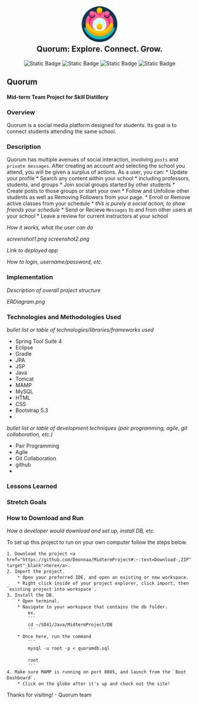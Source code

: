 <h2 align="center">
    <a href="#" target="blank_">
        <img height="100" alt="Quorum Logo" src=
        "https://github.com/Deonnaa/MidtermProject/blob/main/Quorum/src/main/webapp/img/quorum.png"/>
    </a>
    <br>
    Quorum: Explore. Connect. Grow.
</h2>

<div align="center">
    
![Static Badge](https://img.shields.io/badge/Quorum-AWS-yellow?link=http%3A%2F%2F52.86.229.80%3A8080%2FQuorum%2Flogin.do)
![Static Badge](https://img.shields.io/badge/Deonna-Repo_Owner-green?link=https%3A%2F%2Fgithub.com%2FDeonnaa)
![Static Badge](https://img.shields.io/badge/Jake-DBA-blue?link=https%3A%2F%2Fgithub.com%2FJakersnell)
![Static Badge](https://img.shields.io/badge/Parris-SCRUM-orange?link=https%3A%2F%2Fgithub.com%2FParrisu)

</div>


## Quorum

#### Mid-term Team Project for Skill Distillery

### Overview
Quorum is a social media platform designed for students. Its goal is to connect students attending the same school.

### Description
Quorum has multiple avenues of social interaction, involving `posts` and `private messages`. After creating an account and selecting the school you attend, you will be given a surplus of actions.
    As a user, you can:
        * Update your profile
        * Search any content within your school
            * including professors, students, and groups
        * Join social groups started by other students
        * Create posts to those groups or start your own
        * Follow and Unfollow other students as well as Removing Followers from your page.
        * Enroll or Remove active classes from your schedule
            * _this is purely a social action, to show friends your schedule_
        * Send or Recieve `Messages` to and from other users at your school
        * Leave a review for current instructors at your school


_How it works, what the user can do_

_screenshot1.png_ _screenshot2.png_

_Link to deployed app_

_How to login, username/password, etc._

### Implementation
_Description of overall project structure_

_ERDiagram.png_

### Technologies and Methodologies Used
_bullet list or table of technologies/libraries/frameworks used_
* Spring Tool Suite 4
* Eclipse
* Gradle
* JPA
* JSP
* Java
* Tomcat
* MAMP
* MySQL
* HTML
* CSS
* Bootstrap 5.3
* 

_bullet list or table of development techniques (pair programming, agile, git collaboration, etc.)_
* Pair Programming
* Agile
* Git Collaboration
* github
* 

### Lessons Learned


### Stretch Goals


### How to Download and Run
_How a developer would download and set up, install DB, etc._

To set up this project to run on your own computer follow the steps below.

    1. Download the project <a href="https://github.com/Deonnaa/MidtermProject#:~:text=Download-,ZIP" target"_blank">here</a>.
    2. Import the project.
        * Open your preferred IDE, and open an existing or new workspace.
        * Right click inside of your project explorer, click import, then `existing project into workspace`.
    3. Install the DB.
        * Open terminal.
        * Navigate to your workspace that contains the db folder. 
            ex.
            ```
            cd ~/SD41/Java/MidtermProject/DB
            ```
        * Once here, run the command
            ```
            mysql -u root -p < quorumdb.sql

            root
            ```
    4. Make sure MAMP is running on port 8085, and launch from the `Boot Dashboard`.
        * Click on the globe after it's up and check out the site!

Thanks for visiting!
    - Quorum team

